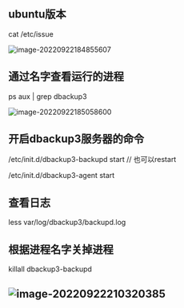 ## ubuntu版本

cat /etc/issue

![image-20220922184855607](https://zhanghao1004.oss-cn-hangzhou.aliyuncs.com/image-20220922184855607.png)



## 通过名字查看运行的进程

ps aux | grep dbackup3

![image-20220922185058600](https://zhanghao1004.oss-cn-hangzhou.aliyuncs.com/image-20220922185058600.png)



## 开启dbackup3服务器的命令

/etc/init.d/dbackup3-backupd start  // 也可以restart

/etc/init.d/dbackup3-agent start

## 查看日志

less  var/log/dbackup3/backupd.log



## 根据进程名字关掉进程

killall dbackup3-backupd

## ![image-20220922210320385](https://zhanghao1004.oss-cn-hangzhou.aliyuncs.com/image-20220922210320385.png)



